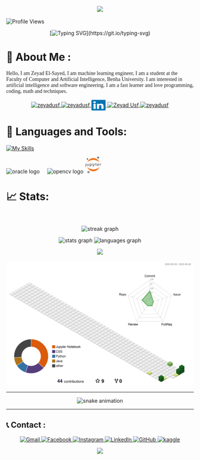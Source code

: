 
<p align="center">
  <img src="https://capsule-render.vercel.app/api?type=waving&color=gradient&height=100&section=header"/>
</p>

![Profile Views](https://komarev.com/ghpvc/?username=zeyadusf&color=blue)

<div align= "center">
  
[![Typing SVG](https://readme-typing-svg.demolab.com?font=Fira+Code&weight=600&size=27&duration=1000&pause=1500&center=true&vCenter=true&width=500&height=100&lines=Hi++%F0%9F%91%8B+.+.+.;I'm+Zeyad++El-Sayed...;I%E2%80%99m+Machine+Learning+Engineer..;Nice+to+meet+you+%E2%9D%A4%EF%B8%8F.)](https://git.io/typing-svg)
</div>

# 🎯 About Me :

<p style="font-family:verdana">
Hello, I am Zeyad El-Sayed, I am machine learning engineer, I am a student at the Faculty of Computer and Artificial Intelligence, Benha University. I am interested in artificial intelligence and software engineering. I am a fast learner and love programming, coding, math and techniques.
</p>
<!--social media-->
<div align="center">
<a href="https://www.kaggle.com/zeyadusf" target="blank">
  <img align="center" src="https://raw.githubusercontent.com/rahuldkjain/github-profile-readme-generator/master/src/images/icons/Social/kaggle.svg" alt="zeyadusf" height="30" width="40" />
</a>

 <a href="https://github.com/zeyadusf" target="blank">
   <img align="center" src="https://raw.githubusercontent.com/rahuldkjain/github-profile-readme-generator/master/src/images/icons/Social/github.svg" alt="zeyadusf" height="30" width="40" />
 </a>
  
<a href="https://www.linkedin.com/in/zeyadusf/" target="blank">
  <img align="center" src="https://raw.githubusercontent.com/devicons/devicon/master/icons/linkedin/linkedin-original.svg" alt="Zeyad Usf" height="30" width="40" />
  </a>
  
  <a href="https://www.facebook.com/ziayd.yosif" target="blank">
    <img align="center" src="https://raw.githubusercontent.com/rahuldkjain/github-profile-readme-generator/master/src/images/icons/Social/facebook.svg" alt="Zeyad Usf" height="30" width="40" />
  </a>
  
<a href="https://www.instagram.com/zeyadusf" target="blank">
  <img align="center" src="https://raw.githubusercontent.com/rahuldkjain/github-profile-readme-generator/master/src/images/icons/Social/instagram.svg" alt="zeyadusf" height="30" width="40" />
</a> 
</div>


# 🚀 Languages and Tools:
[![My Skills](https://skillicons.dev/icons?i=cpp,python,java,html,css,sass,mysql,sqlite,git,github,powershell,visualstudio,vscode,tensorflow,stackoverflow	)](https://skillicons.dev)
<div align="left">
  <img src="https://cdn.jsdelivr.net/gh/devicons/devicon/icons/oracle/oracle-original.svg" height="40" alt="oracle logo"  />
  <img width="12" />
  <img src="https://cdn.jsdelivr.net/gh/devicons/devicon/icons/opencv/opencv-original.svg" height="40" alt="opencv logo"  />
  <img src="https://raw.githubusercontent.com/devicons/devicon/master/icons/jupyter/jupyter-original-wordmark.svg" alt="Jupyter" width="45" height="45" />

</div>
<!--3d ani-->




# 📈  Stats:
<br clear="both">

<div align="center">



  <img src="https://streak-stats.demolab.com?user=zeyadusf&locale=en&mode=daily&theme=default&hide_border=false&border_radius=5&order=3" height="250" alt="streak graph"  /><br>
  
  <img src="https://github-readme-stats.vercel.app/api?username=zeyadusf&hide_title=false&hide_rank=false&show_icons=true&include_all_commits=true&count_private=true&disable_animations=false&theme=vue&locale=en&hide_border=false&order=1" height="150" alt="stats graph"  />
  <img src="https://github-readme-stats.vercel.app/api/top-langs?username=zeyadusf&locale=en&hide_title=false&layout=compact&card_width=320&langs_count=5&theme=vue&hide_border=false&order=2" height="150" alt="languages graph"  />

![](http://github-profile-summary-cards.vercel.app/api/cards/profile-details?username=zeyadusf&theme=flag_india)

![svg](./profile-3d-contrib/profile-green-animate.svg)


 
</div>
<hr>
<!--snake-->

<div align="center">

  
![snake animation](https://raw.githubusercontent.com/zeyadusf/zeyadusf/output/github-contribution-grid-snake.svg)
</div>

<hr>

## 📞 Contact :

<p align="center">
  <a href="mailto:ziayd.usf@gmail.com" target="_blank">
  <img src="https://img.shields.io/badge/-Zeyad Usf-E0331F?style=flat&logo=gmail&logoColor=white" alt="Gmail" />
</a>
  
 <a href="https://www.facebook.com/ziayd.yosif" target="_blank">
  <img src="https://img.shields.io/badge/-Zeyad Usf-1877F2?style=flat&logo=facebook&logoColor=white" alt="Facebook" />
</a>

<a href="https://www.instagram.com/zeyadusf/" target="_blank">
  <img src="https://img.shields.io/badge/-zeyadusf-white?style=flat&logo=instagram&logoColor=#E65468" alt="Instagram" />
</a>


<a href="https://www.linkedin.com/in/zeyadusf/" target="_blank">
  <img src="https://img.shields.io/badge/-Zeyad Usf-0077B5?style=flat&logo=linkedin&logoColor=white" alt="LinkedIn" />

  <a href="https://github.com/zeyadusf/" target="_blank">
  <img src="https://img.shields.io/badge/-Zeyad Usf-403E3E?style=flat&logo=github&logoColor=white" alt="GitHub" />
</a>


  <a href="https://www.kaggle.com/zeyadusf" target="_blank">
  <img src="https://img.shields.io/badge/-Zeyad Usf-0077B5?style=flat&logo=kaggle&logoColor=white" alt="kaggle" />
</a>




<p align="center">

  <img src="https://capsule-render.vercel.app/api?type=waving&color=gradient&height=100&section=footer"/>
</p>


